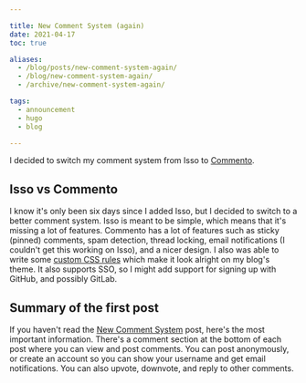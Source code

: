 ```yaml
---

title: New Comment System (again)
date: 2021-04-17
toc: true

aliases:
  - /blog/posts/new-comment-system-again/
  - /blog/new-comment-system-again/
  - /archive/new-comment-system-again/

tags:
  - announcement
  - hugo
  - blog

---
```


I decided to switch my comment system from Isso to
[Commento](https://www.commento.io/).

<!--more-->

## Isso vs Commento

I know it's only been six days since I added Isso, but I decided to switch to a
better comment system. Isso is meant to be simple, which means that it's missing
a lot of features. Commento has a lot of features such as sticky (pinned)
comments, spam detection, thread locking, email notifications (I couldn't get
this working on Isso), and a nicer design. I also was able to write some
[custom CSS rules][1] which make it look alright on my blog's theme. It also
supports SSO, so I might add support for signing up with GitHub, and possibly
GitLab.

## Summary of the first post

If you haven't read the [New Comment System](../new-comment-system) post, here's
the most important information. There's a comment section at the bottom of each
post where you can view and post comments. You can post anonymously, or create
an account so you can show your username and get email notifications. You can
also upvote, downvote, and reply to other comments.

[1]: https://git.bbaovanc.com/bbaovanc.com/blog/src/commit/478e15218313a33216d361de387b3bd878cd0ba6/assets/css/comments.css
